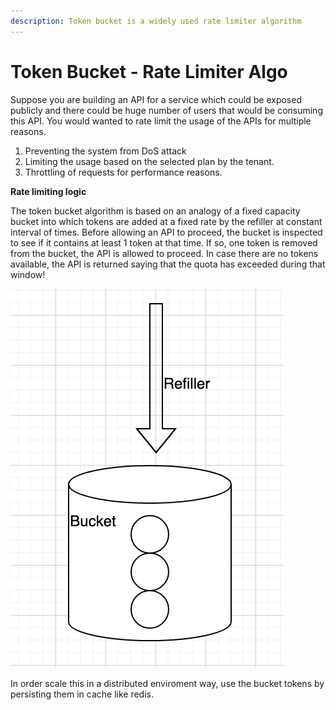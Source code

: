```yaml
---
description: Token bucket is a widely used rate limiter algorithm
---
```


# Token Bucket - Rate Limiter Algo

Suppose you are building an API for a service which could be exposed publicly and there could be huge number of users that would be consuming this API. You would wanted to rate limit the usage of the APIs for multiple reasons.

1. Preventing the system from DoS attack
2. Limiting the usage based on the selected plan by the tenant.
3. Throttling of requests for performance reasons.

**Rate limiting logic**

The token bucket algorithm is based on an analogy of a fixed capacity bucket into which tokens are added at a fixed rate by the refiller at constant interval of times. Before allowing an API to proceed, the bucket is inspected to see if it contains at least 1 token at that time. If so, one token is removed from the bucket, the API is allowed to proceed. In case there are no tokens available, the API is returned saying that the quota has exceeded during that window!

&#x20;                                          ![](<.gitbook/assets/image (1) (1) (1).png>)

In order scale this in a distributed enviroment way, use the bucket tokens by persisting them in cache like redis.
